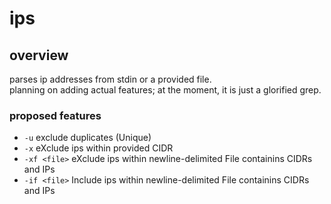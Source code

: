 # ips


## overview   

parses ip addresses from stdin or a provided file.  
planning on adding actual features; at the moment, it is just a glorified
grep.  

### proposed features  

- `-u` exclude duplicates (Unique)  
- `-x` eXclude ips within provided CIDR  
- `-xf <file>` eXclude ips within newline-delimited File containins CIDRs and IPs  
- `-if <file>` Include ips within newline-delimited File containins CIDRs and IPs  



